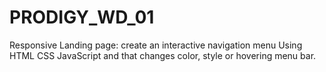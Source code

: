 # PRODIGY_WD_01
Responsive Landing page: create an interactive navigation menu Using HTML CSS JavaScript and that changes color, style or hovering menu bar.
